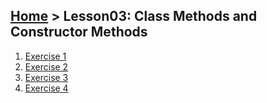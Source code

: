 ## [Home](../../README.md) > Lesson03: Class Methods and Constructor Methods
1. [Exercise 1](exercise01.md)
2. [Exercise 2](exercise02.md)
3. [Exercise 3](exercise03.md)
4. [Exercise 4](exercise04.md)